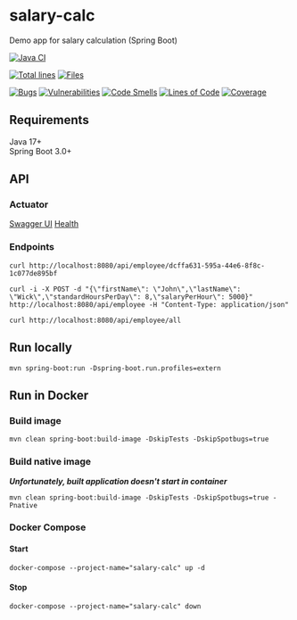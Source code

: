 # salary-calc
Demo app for salary calculation (Spring Boot)

[![Java CI](https://github.com/mfvanek/salary-calc/actions/workflows/tests.yml/badge.svg)](https://github.com/mfvanek/salary-calc/actions/workflows/tests.yml)

[![Total lines](https://tokei.rs/b1/github/mfvanek/salary-calc)](https://github.com/mfvanek/salary-calc)
[![Files](https://tokei.rs/b1/github/mfvanek/salary-calc?category=files)](https://github.com/mfvanek/salary-calc)

[![Bugs](https://sonarcloud.io/api/project_badges/measure?project=mfvanek_salary-calc&metric=bugs)](https://sonarcloud.io/summary/new_code?id=mfvanek_salary-calc)
[![Vulnerabilities](https://sonarcloud.io/api/project_badges/measure?project=mfvanek_salary-calc&metric=vulnerabilities)](https://sonarcloud.io/summary/new_code?id=mfvanek_salary-calc)
[![Code Smells](https://sonarcloud.io/api/project_badges/measure?project=mfvanek_salary-calc&metric=code_smells)](https://sonarcloud.io/summary/new_code?id=mfvanek_salary-calc)
[![Lines of Code](https://sonarcloud.io/api/project_badges/measure?project=mfvanek_salary-calc&metric=ncloc)](https://sonarcloud.io/summary/new_code?id=mfvanek_salary-calc)
[![Coverage](https://sonarcloud.io/api/project_badges/measure?project=mfvanek_salary-calc&metric=coverage)](https://sonarcloud.io/summary/new_code?id=mfvanek_salary-calc)

## Requirements
Java 17+  
Spring Boot 3.0+

## API
### Actuator
[Swagger UI](http://localhost:8090/actuator/swagger-ui)
[Health](http://localhost:8090/actuator/health)

### Endpoints
```shell
curl http://localhost:8080/api/employee/dcffa631-595a-44e6-8f8c-1c077de895bf
```

```shell
curl -i -X POST -d "{\"firstName\": \"John\",\"lastName\": \"Wick\",\"standardHoursPerDay\": 8,\"salaryPerHour\": 5000}" http://localhost:8080/api/employee -H "Content-Type: application/json"
```

```shell
curl http://localhost:8080/api/employee/all
```

## Run locally
```shell
mvn spring-boot:run -Dspring-boot.run.profiles=extern
```

## Run in Docker
### Build image
```shell
mvn clean spring-boot:build-image -DskipTests -DskipSpotbugs=true
```

### Build native image
**_Unfortunately, built application doesn't start in container_**
```shell
mvn clean spring-boot:build-image -DskipTests -DskipSpotbugs=true -Pnative
```

### Docker Compose
#### Start
```shell
docker-compose --project-name="salary-calc" up -d
```

#### Stop
```shell
docker-compose --project-name="salary-calc" down
```
